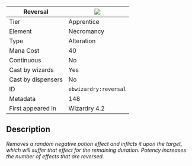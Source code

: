 | Reversal |![](https://github.com/Electroblob77/Wizardry/blob/1.12.2/src/main/resources/assets/ebwizardry/textures/spells/ebwizardry:reversal.png)|
|---|---|
| Tier | Apprentice |
| Element | Necromancy |
| Type | Alteration |
| Mana Cost | 40 |
| Continuous | No |
| Cast by wizards | Yes |
| Cast by dispensers | No |
| ID | `ebwizardry:reversal` |
| Metadata | 148 |
| First appeared in | Wizardry 4.2 |
## Description
_Removes a random negative potion effect and inflicts it upon the target, which will suffer that effect for the remaining duration. Potency increases the number of effects that are reversed._